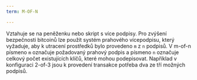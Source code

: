 ```yaml
---
term: M-OF-N

---
```

Vztahuje se na peněženku nebo skript s více podpisy. Pro zvýšení bezpečnosti bitcoinů lze použít systém prahového vícepodpisu, který vyžaduje, aby k utracení prostředků bylo provedeno `m` z `n` podpisů. V m-of-n písmeno `m` označuje požadovaný prahový podpis a písmeno `n` označuje celkový počet existujících klíčů, které mohou podepisovat. Například v konfiguraci 2-of-3 jsou k provedení transakce potřeba dva ze tří možných podpisů.